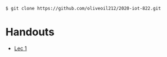  ``` bash
 $ git clone https://github.com/oliveoil212/2020-iot-822.git
```
# Handouts
- [Lec 1](https://hackmd.io/@822IoT/1)

